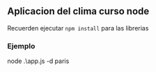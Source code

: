 ## Aplicacion del clima curso node

Recuerden ejecutar ``npm install`` para las librerias 

### Ejemplo
node .\app.js -d paris
